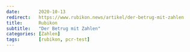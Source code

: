 ```yaml
---
date:       2020-10-13
redirect:   https://www.rubikon.news/artikel/der-betrug-mit-zahlen
title:      Rubikon
subtitle:   "Der Betrug mit Zahlen"
categories: [Zahlen]
tags:       [rubikon, pcr-test]
---
```

